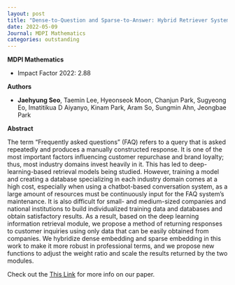 ```yaml
---
layout: post
title: "Dense-to-Question and Sparse-to-Answer: Hybrid Retriever System for Industrial Frequently Asked Questions (Mathematics 2022)"
date: 2022-05-09
Journal: MDPI Mathematics
categories: outstanding
---
```

**MDPI Mathematics** 

- Impact Factor 2022: 2.88

**Authors**

- **Jaehyung Seo**, Taemin Lee, Hyeonseok Moon, Chanjun Park, Sugyeong Eo, Imatitikua D Aiyanyo, Kinam Park, Aram So, Sungmin Ahn, Jeongbae Park

**Abstract**

The term “Frequently asked questions” (FAQ) refers to a query that is asked repeatedly and produces a manually constructed response. It is one of the most important factors influencing customer repurchase and brand loyalty; thus, most industry domains invest heavily in it. This has led to deep-learning-based retrieval models being studied. However, training a model and creating a database specializing in each industry domain comes at a high cost, especially when using a chatbot-based conversation system, as a large amount of resources must be continuously input for the FAQ system’s maintenance. It is also difficult for small- and medium-sized companies and national institutions to build individualized training data and databases and obtain satisfactory results. As a result, based on the deep learning information retrieval module, we propose a method of returning responses to customer inquiries using only data that can be easily obtained from companies. We hybridize dense embedding and sparse embedding in this work to make it more robust in professional terms, and we propose new functions to adjust the weight ratio and scale the results returned by the two modules.

Check out the [This Link][DOI] for more info on our paper. 

[DOI]: https://doi.org/10.3390/math10101637
[jekyll-gh]: https://github.com/jekyll/jekyll
